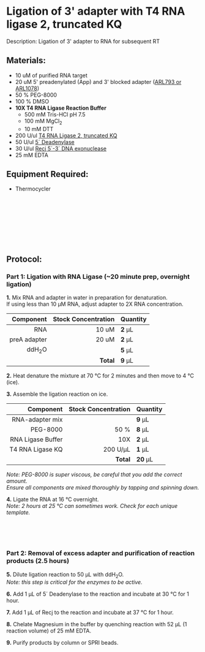 Ligation of 3' adapter with T4 RNA ligase 2, truncated KQ
================================================================================
Description: Ligation of 3' adapter to RNA for subsequent RT

Materials:
--------------------------------------------------------------------------------
  * 10 uM of purified RNA target
  * 20 uM 5' preadenylated (App) and 3' blocked adapter ([ARL793 or ARL1078](../ARL-primers.csv)) 
  * 50 % PEG-8000
  * 100 % DMSO
  * **10X T4 RNA Ligase Reaction Buffer**
    * 500 mM Tris-HCl pH 7.5
    * 100 mM MgCl<sub>2</sub>
    * 10 mM DTT
  * 200 U/ul [T4 RNA Ligase 2, truncated KQ](https://www.neb.com/en-us/products/m0373-t4-rna-ligase-2-truncated-kq)
  * 50 U/ul [5´ Deadenylase](https://www.neb.com/en-us/products/m0331-5-deadenylase)
  * 30 U/ul [Recj 5´-3´ DNA exonuclease](https://www.neb.com/en-us/products/m0264-recjf)
  * 25 mM EDTA
  
Equipment Required:
--------------------------------------------------------------------------------
  * Thermocycler

<!-- Use <br/> to go to next page -->

<br/><br/><br/><br/><br/><br/><br/>
  
Protocol:
--------------------------------------------------------------------------------
### Part 1: Ligation with RNA Ligase (~20 minute prep, overnight ligation)

**1.** Mix RNA and adapter in water in preparation for denaturation. <br/>If using less than 10 µM RNA, adjust adapter to 2X RNA concentration.

  | Component | Stock Concentration | Quantity | 
  | ---------: | ---------: | :---------- |
  | RNA | 10 uM | **2**  µL |
  | preA adapter | 20 uM | **2**  µL |
  | ddH<sub/>2</sub>O || **5**  µL |
  || **Total** | **9** µL |

**2.** Heat denature the mixture at 70 °C for 2 minutes and then move to 4 °C (ice).
  
**3.** Assemble the ligation reaction on ice.

  | Component | Stock Concentration | Quantity | 
  | ---------: | ---------: | :---------- |
  | RNA-adapter mix || **9**  µL |
  | PEG-8000 | 50 % | **8**  µL | 
  | RNA Ligase Buffer | 10X | **2**  µL |
  | T4 RNA Ligase KQ | 200 U/µL | **1**  µL |
  || **Total** | **20** µL |

  _Note: PEG-8000 is super viscous, be careful that you add the correct amount._ <br/> _Ensure all components are mixed thoroughly by tapping and spinning down._

**4.** Ligate the RNA at 16 °C overnight. <br/> _Note: 2 hours at 25 °C can sometimes work. Check for each unique template._

<br/><br/><br/>

### Part 2: Removal of excess adapter and purification of reaction products (2.5 hours)

**5.** Dilute ligation reaction to 50 µL with ddH<sub/>2</sub>O. <br/> _Note: this step is critical for the enzymes to be active._

**6.** Add 1 µL of 5´ Deadenylase to the reaction and incubate at 30 °C for 1 hour.

**7.** Add 1 µL of Recj to the reaction and incubate at 37 °C for 1 hour.

**8.** Chelate Magnesium in the buffer by quenching reaction with 52 µL (1 reaction volume) of 25 mM EDTA.

**9.** Purify products by column or SPRI beads.

